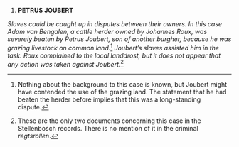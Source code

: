 1.  **PETRUS JOUBERT**

*Slaves could be caught up in disputes between their owners. In this
case Adam van Bengalen, a cattle herder owned by Johannes Roux, was
severely beaten by Petrus Joubert, son of another burgher, because he
was grazing livestock on common land.*[^1] *Joubert’s slaves assisted
him in the task. Roux complained to the local landdrost, but it does not
appear that any action was taken against Joubert.*[^2]

[^1]: Nothing about the background to this case is known, but Joubert
    might have contended the use of the grazing land. The statement that
    he had beaten the herder before implies that this was a
    long-standing dispute.

[^2]: These are the only two documents concerning this case in the
    Stellenbosch records. There is no mention of it in the criminal
    *regtsrollen*.
